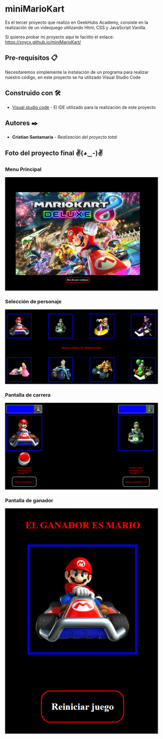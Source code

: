 # miniMarioKart

Es el tercer proyecto que realizo en GeekHubs Academy, consiste en la realización de un videojuego utilizando Html, CSS y JavaScript Vanilla.

Si quieres probar mi proyecto aquí te facilito el enlace: https://xnycx.github.io/miniMarioKart/

## Pre-requisitos 📋

Necesitaremos simplemente la instalación de un programa para realizar nuestro código, en este proyecto se ha utilizado Visual Studio Code

## Construido con 🛠️

* [Visual studio code](https://code.visualstudio.com/Download/) - El IDE utilizado para la realización de este proyecto

## Autores ✒️

* **Cristian Santamaria** - *Realización del proyecto total*

## Foto del proyecto final ✌(◕‿-)✌

### Menu Principal
![foto](/img/menuInicio.png)
### Selección de personaje
![foto](/img/menuPersonaje.png)
### Pantalla de carrera
![foto](/img/menuCarrera.png)
### Pantalla de ganador
![foto](/img/menuGanador.png)
